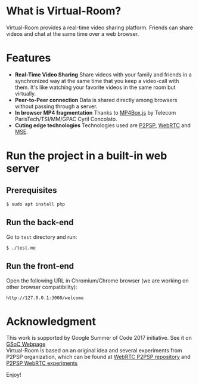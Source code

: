 # What is Virtual-Room?
Virtual-Room provides a real-time video sharing platform. Friends can share videos and chat at the same time over a web browser.

# Features
- **Real-Time Video Sharing** Share videos with your family and friends in a synchronized way at the same time that you keep a video-call with them. It's like watching your favorite videos in the same room but virtually.
- **Peer-to-Peer connection** Data is shared directly among browsers without passing through a server.
- **In browser MP4 fragmentation** Thanks to [MP4Box.js](https://github.com/gpac/mp4box.js) by Telecom ParisTech/TSI/MM/GPAC Cyril Concolato.
- **Cuting edge technologies** Technologies used are [P2PSP](http://p2psp.org), [WebRTC](https://webrtc.org/) and [MSE](https://www.w3.org/TR/media-source/). 

# Run the project in a built-in web server
## Prerequisites
```
$ sudo apt install php
```

## Run the back-end
Go to `test` directory and run:
```
$ ./test.me
```

## Run the front-end
Open the following URL in Chromium/Chrome browser (we are working on other browser compatibility):
```
http://127.0.0.1:3000/welcome
```

# Acknowledgment
This work is supported by Google Summer of Code 2017 initiative. See it on [GSoC Webpage](https://summerofcode.withgoogle.com/projects/#6720883738542080)  
Virtual-Room is based on an original idea and several experiments from P2PSP organization, which can be found at [WebRTC P2PSP repository](https://github.com/P2PSP/WebRTC) and [P2PSP WebRTC experiments](https://github.com/cristobalmedinalopez/p2psp-webrtc-experiments)

Enjoy!
